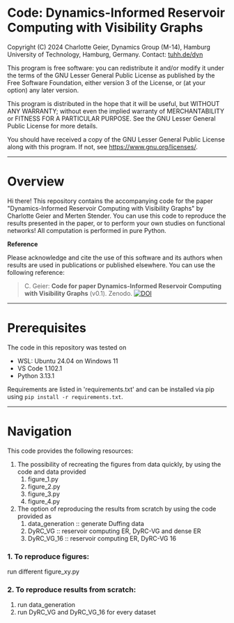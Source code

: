 # Code: Dynamics-Informed Reservoir Computing with Visibility Graphs

Copyright (C) 2024  Charlotte Geier, Dynamics Group (M-14),
Hamburg University of Technology, Hamburg, Germany.
Contact:  [tuhh.de/dyn](https://www.tuhh.de/dyn)

This program is free software: you can redistribute it and/or modify
it under the terms of the GNU Lesser General Public License as published by
the Free Software Foundation, either version 3 of the License, or
(at your option) any later version.

This program is distributed in the hope that it will be useful,
but WITHOUT ANY WARRANTY; without even the implied warranty of
MERCHANTABILITY or FITNESS FOR A PARTICULAR PURPOSE.  See the
GNU Lesser General Public License for more details.

You should have received a copy of the GNU Lesser General Public License
along with this program.  If not, see <https://www.gnu.org/licenses/>.

---
# Overview

Hi there! This repository contains the accompanying code for the 
paper "Dynamics-Informed Reservoir Computing with Visibility Graphs" by Charlotte Geier and Merten Stender. You can use 
this code to reproduce the results presented in the paper, or to perform 
your own studies on functional networks! 
All computation is performed in pure Python.


**Reference**

Please acknowledge and cite the use of this software and its authors when results are used in publications or published elsewhere. You can use the following reference: 
> C. Geier: **Code for paper Dynamics-Informed Reservoir Computing with Visibility Graphs** (v0.1). Zenodo. [![DOI]()]()


---
# Prerequisites

The code in this repository was tested on 
- WSL: Ubuntu 24.04 on Windows 11
- VS Code 1.102.1
- Python 3.13.1

Requirements are listed in 'requirements.txt' and can be installed via pip 
using `pip install -r requirements.txt`.

---
# Navigation

This code provides the following resources: 
1. The possibility of recreating the figures from data quickly, by using the 
   code and data provided
   1. figure_1.py 
   2. figure_2.py
   3. figure_3.py
   4. figure_4.py
2. The option of reproducing the results from scratch by using the code 
   provided as 
   1. data_generation :: generate Duffing data
   2. DyRC_VG :: reservoir computing ER, DyRC-VG and dense ER
   3. DyRC_VG_16 :: reservoir computing ER, DyRC-VG 16


### 1. To reproduce figures:
run different figure_xy.py

### 2. To reproduce results from scratch:
1. run data_generation
2. run DyRC_VG and DyRC_VG_16 for every dataset

        

